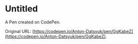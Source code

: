 # Untitled

A Pen created on CodePen.

Original URL: [https://codepen.io/Anton-Datsyuk/pen/GgKabeZ](https://codepen.io/Anton-Datsyuk/pen/GgKabeZ).

